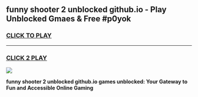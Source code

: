 
## funny shooter 2 unblocked github.io - Play Unblocked Gmaes & Free #p0yok
<h3>
<a href="https://news.freeplayer.one?title=funny_shooter_2_unblocked_github.io&ref=26F">CLICK TO PLAY</a></h3>
<hr>

<h3>
<a href="https://news.freeplayer.one?title=funny_shooter_2_unblocked_github.io&ref=26F">CLICK 2 PLAY</a>
  
</h3>

<a href="https://news.freeplayer.one?title=funny_shooter_2_unblocked_github.io&ref=26F/"><img src="https://clearcache.store/games.png"></a>


**funny shooter 2 unblocked github.io games unblocked: Your Gateway to Fun and Accessible Online Gaming**

